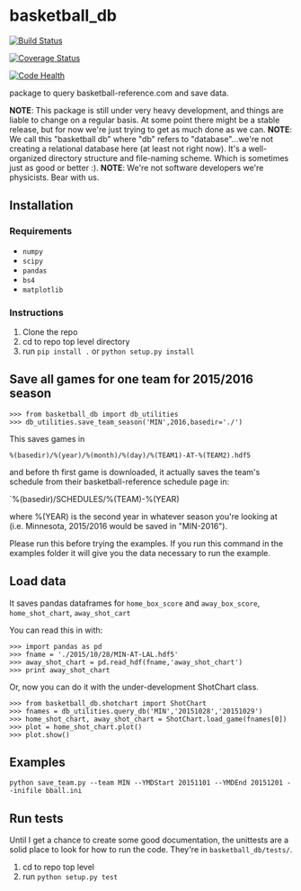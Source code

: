 # basketball_db

[![Build Status](https://travis-ci.org/pmeyers279/basketball_db.svg?branch=master)](https://travis-ci.org/pmeyers279/basketball_db)

[![Coverage Status](https://coveralls.io/repos/github/pmeyers279/basketball_db/badge.svg)](https://coveralls.io/github/pmeyers279/basketball_db)

[![Code Health](https://landscape.io/github/pmeyers279/basketball_db/master/landscape.svg?style=flat)](https://landscape.io/github/pmeyers279/basketball_db/master)


package to query basketball-reference.com and save data.

**NOTE**: This package is still under very heavy development, and things are liable to change on a regular basis. At some point there might be a stable release, but for now we're just trying to get as much done as we can. 
**NOTE**: We call this "basketball db" where "db" refers to "database"...we're not creating a relational database here (at least not right now). It's a well-organized directory structure and file-naming scheme. Which is sometimes just as good or better :).
**NOTE**: We're not software developers we're physicists. Bear with us.

## Installation

### Requirements

* `numpy`
* `scipy`
* `pandas`
* `bs4`
* `matplotlib`

### Instructions

1. Clone the repo
2. cd to repo top level directory
3. run `pip install .` or `python setup.py install`

## Save all games for one team for 2015/2016 season

```
>>> from basketball_db import db_utilities
>>> db_utilities.save_team_season('MIN',2016,basedir='./')
```

This saves games in

`%(basedir)/%(year)/%(month)/%(day)/%(TEAM1)-AT-%(TEAM2).hdf5`

and before th first game is downloaded, it actually saves the team's schedule from their basketball-reference schedule page in:

`%(basedir)/SCHEDULES/%(TEAM)-%(YEAR)

where %(YEAR) is the second year in whatever season you're looking at (i.e. Minnesota, 2015/2016 would be saved in "MIN-2016").

Please run this before trying the examples. If you run this command in the examples folder it will give you the data necessary to run the example.
## Load data

It saves pandas dataframes for `home_box_score` and `away_box_score`, `home_shot_chart`, `away_shot_cart`

You can read this in with:
```
>>> import pandas as pd
>>> fname = './2015/10/28/MIN-AT-LAL.hdf5'
>>> away_shot_chart = pd.read_hdf(fname,'away_shot_chart')
>>> print away_shot_chart
```

Or, now you can do it with the under-development ShotChart class.

```
>>> from basketball_db.shotchart import ShotChart
>>> fnames = db_utilities.query_db('MIN','20151028','20151029')
>>> home_shot_chart, away_shot_chart = ShotChart.load_game(fnames[0])
>>> plot = home_shot_chart.plot()
>>> plot.show()
```

## Examples

`python save_team.py --team MIN --YMDStart 20151101 --YMDEnd 20151201 --inifile bball.ini`

## Run tests

Until I get a chance to create some good documentation, the unittests are a solid place to look for how to run the code. They're in `basketball_db/tests/`.

1. cd to repo top level
2. run `python setup.py test`

